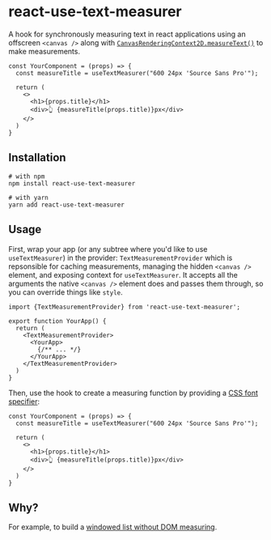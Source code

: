 # react-use-text-measurer

A hook for synchronously measuring text in react applications using an offscreen `<canvas />` along with [`CanvasRenderingContext2D.measureText()`](https://developer.mozilla.org/en-US/docs/Web/API/CanvasRenderingContext2D/measureText) to make measurements.

```tsx
const YourComponent = (props) => {
  const measureTitle = useTextMeasurer("600 24px 'Source Sans Pro'");

  return (
    <>
      <h1>{props.title}</h1>
      <div>👆 {measureTitle(props.title)}px</div>
    </>
  )
}
```

## Installation

```
# with npm
npm install react-use-text-measurer

# with yarn
yarn add react-use-text-measurer
```

## Usage
First, wrap your app (or any subtree where you'd like to use `useTextMeasurer`) in the provider: `TextMeasurementProvider` which is repsonsible for caching measurements, managing the hidden `<canvas />` element, and exposing context for `useTextMeasurer`. It accepts all the arguments the native `<canvas />` element does and passes them through, so you can override things like `style`.

```tsx
import {TextMeasurementProvider} from 'react-use-text-measurer';

export function YourApp() {
  return (
    <TextMeasurementProvider>
      <YourApp>
        {/** ... */}
      </YourApp>
    </TextMeasurementProvider>
  )
}
```

Then, use the hook to create a measuring function by providing a [CSS font specifier](https://developer.mozilla.org/en-US/docs/Web/CSS/font):

```tsx
const YourComponent = (props) => {
  const measureTitle = useTextMeasurer("600 24px 'Source Sans Pro'");

  return (
    <>
      <h1>{props.title}</h1>
      <div>👆 {measureTitle(props.title)}px</div>
    </>
  )
}
```

## Why?
For example, to build a [windowed list without DOM measuring](https://github.com/theruther4d/react-use-text-measurer/tree/master/src/stories/integration.stories.tsx#L17).